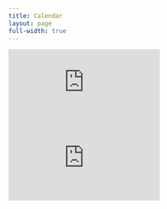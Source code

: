 ```yaml
---
title: Calendar
layout: page
full-width: true
---
```


<div class='embed-container desktop-calendar'>
<iframe 
src="https://calendar.google.com/calendar/embed?showTitle=0&amp;showCalendars=0&amp;mode=WEEK&amp;height=600&amp;wkst=1&amp;bgcolor=%23FFFFFF&amp;src=9vnp4b523hc7jsbue50pt5586k%40group.calendar.google.com&amp;color=%23125A12&amp;ctz=America%2FChicago" style="border-width:0" 
frameborder="0" 
scrolling="no"
></iframe>
</div>

<div class='embed-container mobile-calendar'>
<iframe 
src="https://calendar.google.com/calendar/embed?showTitle=0&amp;showPrint=0&amp;showTabs=0&amp;showCalendars=0&amp;mode=AGENDA&amp;height=600&amp;wkst=1&amp;bgcolor=%23FFFFFF&amp;src=9vnp4b523hc7jsbue50pt5586k%40group.calendar.google.com&amp;color=%23125A12&amp;ctz=America%2FChicago" 
style="border-width:0" 
frameborder="0" 
scrolling="no"></iframe>
</div>
